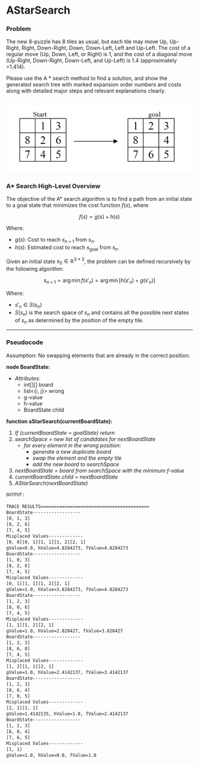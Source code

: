 # AStarSearch

### Problem

The new 8-puzzle has 8 tiles as usual, but each tile may move Up, Up-Right, Right, Down-Right, Down, Down-Left, Left and Up-Left. The cost of a regular move (Up, Down, Left, or Right) is 1, and the cost of a diagonal move (Up-Right, Down-Right, Down-Left, and Up-Left) is 1.4 (approximately =1.414).

Please use the A * search method to find a solution, and show the generated search tree with marked expansion order numbers and costs along with detailed major steps and relevant explanations clearly.

![initial to goal state example](problem.png)
---
### A* Search High-Level Overview

The objective of the A* search algorithm is to find a path from an initial state to a goal state that minimizes the cost function $f(s)$, where 

$$
f(s) = g(s) + h(s)
$$

Where:
- $g(s)$: Cost to reach $s_{n+1}$ from $s_{n}$.
- $h(s)$: Estimated cost to reach $s_{\text{goal}}$ from $s_{n}$.

Given an initial state $s_0 \in \mathbb{R}^{3\times3}$, the problem can be defined recursively by the following algorithm:

$$
s_{n+1} = \arg\min f(s'_n) = \arg\min [h(s'_n) + g(s'_n)]
$$

Where:
- $s'_n \in S(s_n)$
- $S(s_n)$ is the search space of $s_n$ and contains all the possible next states of $s_n$ as determined by the position of the empty tile.

---
### Pseudocode

Assumption: No swapping elements that are already in the correct position.

**node BoardState:**
- *Attributes:* 
  - int[][] board
  - list<{i, j}> wrong
  - g-value
  - h-value
  - BoardState child

**function aStarSearch(currentBoardState):**
1. *If (currentBoardState = goalState) return*
2. *searchSpace = new list of candidates for nextBoardState*
    - *for every element in the wrong position:*
        - *generate a new duplicate board*
        - *swap the element and the empty tile*
        - *add the new board to searchSpace*
3. *nextBoardState = board from searchSpace with the minimum f-value*
4. *currentBoardState.child = nextBoardState*
5. *AStarSearch(nextBoardState)*



```
OUTPUT:

TRACE RESULTS=========================================
BoardState------------------
[0, 1, 3]
[8, 2, 6]
[7, 4, 5]
Misplaced Values-------------
[0, 0][0, 1][1, 1][1, 2][2, 1]
gValue=0.0, hValue=4.8284273, fValue=4.8284273
BoardState------------------
[1, 0, 3]
[8, 2, 6]
[7, 4, 5]
Misplaced Values-------------
[0, 1][1, 1][1, 2][2, 1]
gValue=1.0, hValue=3.8284273, fValue=4.8284273
BoardState------------------
[1, 2, 3]
[8, 0, 6]
[7, 4, 5]
Misplaced Values-------------
[1, 1][1, 2][2, 1]
gValue=1.0, hValue=2.828427, fValue=3.828427
BoardState------------------
[1, 2, 3]
[8, 6, 0]
[7, 4, 5]
Misplaced Values-------------
[1, 2][1, 1][2, 1]
gValue=1.0, hValue=2.4142137, fValue=3.4142137
BoardState------------------
[1, 2, 3]
[8, 6, 4]
[7, 0, 5]
Misplaced Values-------------
[2, 1][1, 1]
gValue=1.4142135, hValue=1.0, fValue=2.4142137
BoardState------------------
[1, 2, 3]
[8, 0, 4]
[7, 6, 5]
Misplaced Values-------------
[1, 1]
gValue=1.0, hValue=0.0, fValue=1.0
```
